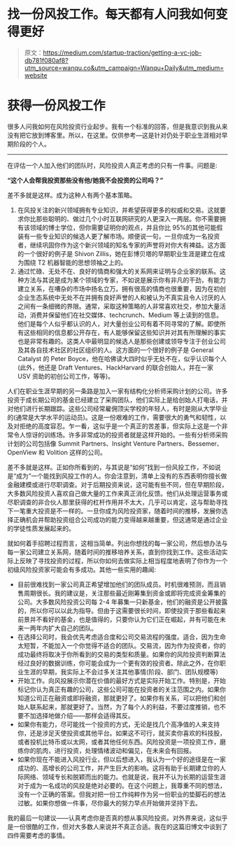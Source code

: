 # 找一份风投工作。每天都有人问我如何变得更好

> 原文：<https://medium.com/startup-traction/getting-a-vc-job-db781f080af8?utm_source=wanqu.co&utm_campaign=Wanqu+Daily&utm_medium=website>

# 获得一份风投工作

很多人问我如何在风险投资行业起步。我有一个标准的回答，但是我意识到我从来没有把它放到博客里。所以，在这里。仅供参考—这是针对仍处于职业生涯相对早期阶段的个人。

***

在评估一个人加入他们的团队时，风险投资人真正考虑的只有一件事。问题是:

**“这个人会帮我投资那些没有他/她我不会投资的公司吗？”**

差不多就是这样。成为这种人有两个基本策略。

1.  在风投关注的新兴领域拥有专业知识，并希望获得更多的权威和交易。这就要求你比那些聪明的、做过几个小时互联网研究的人更深入一两层。你不需要拥有该领域的博士学位，但你需要证明你的观点，并且你比 95%的其他可能假装有一些专业知识的候选人更了解市场。顺便说一句，一旦你成为一名投资者，继续巩固你作为这个新兴领域的知名专家的声誉将对你大有裨益。这方面的一个很好的例子是 Shivon Zillis，她在彭博贝塔的早期职业生涯是建立在成为围绕 T2 机器智能的思想领袖之上的。
2.  通过忙碌、无处不在、良好的情商和强大的关系网来证明与企业家的联系。这种方法与其说是成为某个领域的专家，不如说是展示你有非凡的干劲，有能力建立关系，在嘈杂的市场中扬名立万。拥有很高的情商也很重要，因为在初创企业生态系统中无处不在并拥有良好声誉的人和被认为不真实且令人讨厌的人之间有一条细微的界限。通常，采取这种策略的人非常喜欢社交，参加大量活动，消费并保留他们在社交媒体、techcrunch、Medium 等上读到的信息。他们是每个人似乎都认识的人，对大量创业公司有着不同寻常的了解。即使所有这些相同的信息都公开存在，有人能够保留这些知识并对其有所理解的事实也是非常有趣的。这类人中最明显的候选人是那些创建或领导专注于创业公司及其各自技术社区的社区组织的人。这方面的一个很好的例子是 General Catalyst 的 Peter Boyce，他在哈佛读大四时似乎无处不在，似乎认识每个人(此外，他还是 Draft Ventures、HackHarvard 的联合创始人，并在一家 USV 资助的初创公司工作，等等)。

人们在职业生涯早期的另一条路是加入一家有结构化分析师采购计划的公司。许多投资于成长期公司的基金已经建立了采购团队，他们实际上是给创始人打电话，并对他们进行长期跟踪。这些公司经常雇佣顶尖学校的年轻人，有时是刚从大学毕业的(通常是大学水平的运动员)。这是一份艰难的工作，需要很大的勇气和韧性，以及对拒绝的高度容忍。乍一看，这似乎是一个真正的苦差事，但实际上这是一个非常令人惊讶的训练场。许多非常成功的投资者就是这样开始的。一些有分析师采购计划的公司包括像 Summit Partners、Insight Venture Partners、Bessemer、OpenView 和 Volition 这样的公司。

差不多就是这样。正如你所看到的，与其说是“如何”找到一份风投工作，不如说是“成为”一个能找到风投工作的人。你会注意到，清单上没有的东西表明你擅长做金融建模或进行尽职调查。对于后期投资来说，这可能有些不同，但在早期阶段，大多数风险投资人喜欢自己做大量的工作来真正消化反馈。他们从处理运营事务或尽职调查的非合伙人那里获得的杠杆作用并不太大，几乎可以肯定，这与帮助寻找下一笔重大投资是不一样的。一旦你成为风险投资家，随着时间的推移，发展你选择正确机会并帮助投资组合公司成功的能力变得越来越重要，但这通常是通过企业的学徒性质发展起来的。

就如何着手招聘过程而言，这相当简单。列出你想找的每一家公司，然后想办法与每一家公司建立关系网，随着时间的推移培养关系，直到你找到工作。这些活动实际上反映了寻找投资的过程，所以你如何去做实际上相当程度地表明了你作为一个初级风险投资家可能会有多成功。其他一些实用的趣闻:

*   目前很难找到一家公司真正希望增加他们的团队成员。时机很难预测，而且销售周期很长。我的建议是，关注那些最近刚筹集到资金或即将完成资金筹集的公司。大多数风险投资公司每 2-4 年募集一只新基金，他们的融资是公开披露的，所以你可以以此为指导。但由于这需要很长时间，即使投资于那些看起来前景并不看好的基金，也是值得的，只要你认为它们正在崛起，并有可能在未来一两年内扩大自己的团队。
*   在选择公司时，我会优先考虑适合度和公司交易流程的强度。适合，因为生命太短暂，不能加入一个你觉得不适合的团队。交易流，因为作为投资者，你的成功最终将取决于你所看到的交易的类型和质量。如果你的风险投资判断算法经过良好的数据训练，你可能会成为一个更有效的投资者。除此之外，在你职业生涯的早期，我实际上不会过多关注其他事情(阶段、部门、团队规模等)
*   开始工作。向风投展示你潜在价值的最好方式是实际开始工作。特别是，开始标记你认为真正有趣的公司，这些公司可能在投资者的关注范围之内。如果你知道公司正在融资或即将融资，那就更好了。如果你有关系，可以把他们和创始人联系起来，那就更好了。当然，为了每个人的利益，不要过度推销，也不要不加选择地做介绍——那样会适得其反。
*   如果你有能力，尽可能找一个投资的方式，无论是找几个高净值的人来支持你，还是涉足天使投资或其他平台。如果这不可行，就买卖你喜欢的科技股，或者投机比特币或以太网，或者其他任何东西。风险投资是一项投资工作，磨练你的肌肉，进行投资，处理情绪波动和偏见，在未来会有回报。
*   如果你现在不能进入风投行业，但以后想进入，我认为一个好的途径是在一家成功的、高增长的公司工作，并产生巨大的影响。这将有助于长期建立你的人际网络、领域专长和脱颖而出的能力。也就是说，我并不认为长期的运营生涯对于成为一名成功的风投是绝对必要的。在这个问题上，我尊重不同的想法，没有一个正确的答案。但我对把一份工作纯粹作为另一份职业的垫脚石的想法过敏。如果你想做一件事，尽你最大的努力早点开始做并坚持下去。

我的最后一句建议——认真考虑你是否真的想从事风险投资。对外界来说，这似乎是一份很酷的工作，但对大多数人来说并不真正合适。我在的这篇旧博文中谈到了四件需要考虑的事情。
